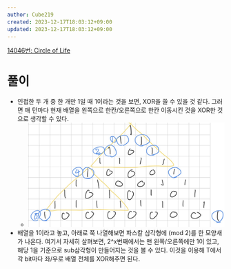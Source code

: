 ```yaml
---
author: Cube219
created: 2023-12-17T18:03:12+09:00
updated: 2023-12-17T18:03:12+09:00
---
```


[14046번: Circle of Life](https://www.acmicpc.net/problem/14046)

# 풀이

* 인접한 두 개 중 한 개만 1일 때 1이라는 것을 보면, XOR을 쓸 수 있을 것 같다. 그러면 매 턴마다 현재 배열을 왼쪽으로 한칸/오른쪽으로 한칸 이동시킨 것을 XOR한 것으로 생각할 수 있다.
    * ![|500](attachments/FbVJOfpUcAAp9g2.jpeg)
* 배열을 1이라고 놓고, 아래로 쭉 나열해보면 파스칼 삼각형에 (mod 2)를 한 모양새가 나온다. 여기서 자세히 살펴보면, 2^x번째에서는 맨 왼쪽/오른쪽에만 1이 있고, 해당 1을 기준으로 sub삼각형이 만들어지는 것을 볼 수 있다. 이것을 이용해 T에서 각 bit마다 좌/우로 배열 전체를 XOR해주면 된다.
